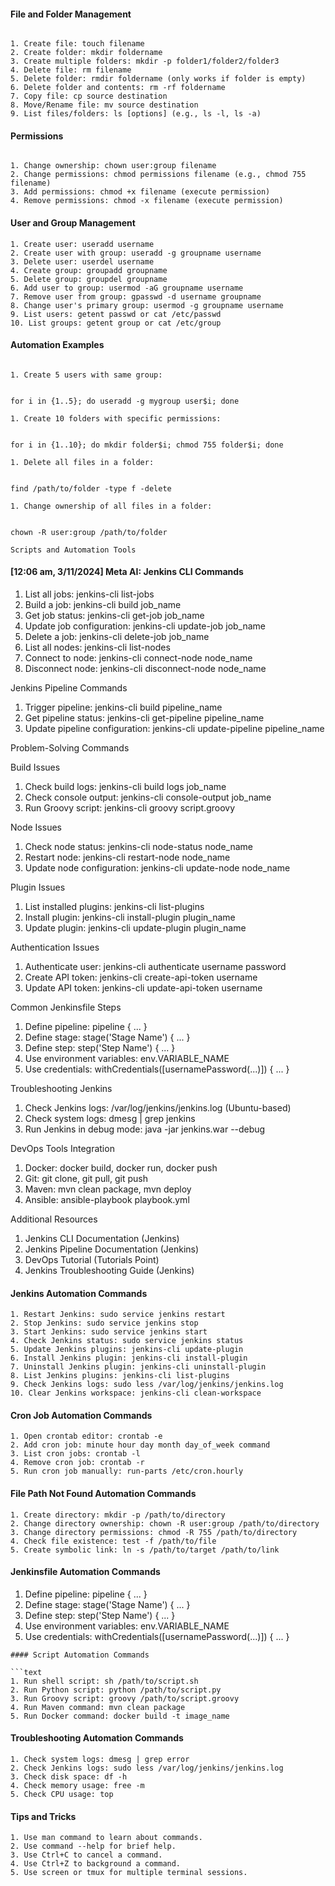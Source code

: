 

#### File and Folder Management

```text

1. Create file: touch filename
2. Create folder: mkdir foldername
3. Create multiple folders: mkdir -p folder1/folder2/folder3
4. Delete file: rm filename
5. Delete folder: rmdir foldername (only works if folder is empty)
6. Delete folder and contents: rm -rf foldername
7. Copy file: cp source destination
8. Move/Rename file: mv source destination
9. List files/folders: ls [options] (e.g., ls -l, ls -a)
```

#### Permissions

```text

1. Change ownership: chown user:group filename
2. Change permissions: chmod permissions filename (e.g., chmod 755 filename)
3. Add permissions: chmod +x filename (execute permission)
4. Remove permissions: chmod -x filename (execute permission)
```
#### User and Group Management

```text
1. Create user: useradd username
2. Create user with group: useradd -g groupname username
3. Delete user: userdel username
4. Create group: groupadd groupname
5. Delete group: groupdel groupname
6. Add user to group: usermod -aG groupname username
7. Remove user from group: gpasswd -d username groupname
8. Change user's primary group: usermod -g groupname username
9. List users: getent passwd or cat /etc/passwd
10. List groups: getent group or cat /etc/group
```

#### Automation Examples

```text

1. Create 5 users with same group:


for i in {1..5}; do useradd -g mygroup user$i; done

1. Create 10 folders with specific permissions:


for i in {1..10}; do mkdir folder$i; chmod 755 folder$i; done

1. Delete all files in a folder:


find /path/to/folder -type f -delete

1. Change ownership of all files in a folder:


chown -R user:group /path/to/folder

Scripts and Automation Tools

```
#### [12:06 am, 3/11/2024] Meta AI: Jenkins CLI Commands

1. List all jobs: jenkins-cli list-jobs
2. Build a job: jenkins-cli build job_name
3. Get job status: jenkins-cli get-job job_name
4. Update job configuration: jenkins-cli update-job job_name
5. Delete a job: jenkins-cli delete-job job_name
6. List all nodes: jenkins-cli list-nodes
7. Connect to node: jenkins-cli connect-node node_name
8. Disconnect node: jenkins-cli disconnect-node node_name

Jenkins Pipeline Commands

1. Trigger pipeline: jenkins-cli build pipeline_name
2. Get pipeline status: jenkins-cli get-pipeline pipeline_name
3. Update pipeline configuration: jenkins-cli update-pipeline pipeline_name

Problem-Solving Commands

Build Issues

1. Check build logs: jenkins-cli build logs job_name
2. Check console output: jenkins-cli console-output job_name
3. Run Groovy script: jenkins-cli groovy script.groovy

Node Issues

1. Check node status: jenkins-cli node-status node_name
2. Restart node: jenkins-cli restart-node node_name
3. Update node configuration: jenkins-cli update-node node_name

Plugin Issues

1. List installed plugins: jenkins-cli list-plugins
2. Install plugin: jenkins-cli install-plugin plugin_name
3. Update plugin: jenkins-cli update-plugin plugin_name

Authentication Issues

1. Authenticate user: jenkins-cli authenticate username password
2. Create API token: jenkins-cli create-api-token username
3. Update API token: jenkins-cli update-api-token username

Common Jenkinsfile Steps

1. Define pipeline: pipeline { ... }
2. Define stage: stage('Stage Name') { ... }
3. Define step: step('Step Name') { ... }
4. Use environment variables: env.VARIABLE_NAME
5. Use credentials: withCredentials([usernamePassword(...)]) { ... }

Troubleshooting Jenkins

1. Check Jenkins logs: /var/log/jenkins/jenkins.log (Ubuntu-based)
2. Check system logs: dmesg | grep jenkins
3. Run Jenkins in debug mode: java -jar jenkins.war --debug

DevOps Tools Integration

1. Docker: docker build, docker run, docker push
2. Git: git clone, git pull, git push
3. Maven: mvn clean package, mvn deploy
4. Ansible: ansible-playbook playbook.yml

Additional Resources

1. Jenkins CLI Documentation (Jenkins)
2. Jenkins Pipeline Documentation (Jenkins)
3. DevOps Tutorial (Tutorials Point)
4. Jenkins Troubleshooting Guide (Jenkins)
   

#### Jenkins Automation Commands
```
1. Restart Jenkins: sudo service jenkins restart
2. Stop Jenkins: sudo service jenkins stop
3. Start Jenkins: sudo service jenkins start
4. Check Jenkins status: sudo service jenkins status
5. Update Jenkins plugins: jenkins-cli update-plugin
6. Install Jenkins plugin: jenkins-cli install-plugin
7. Uninstall Jenkins plugin: jenkins-cli uninstall-plugin
8. List Jenkins plugins: jenkins-cli list-plugins
9. Check Jenkins logs: sudo less /var/log/jenkins/jenkins.log
10. Clear Jenkins workspace: jenkins-cli clean-workspace
```
#### Cron Job Automation Commands

```text
1. Open crontab editor: crontab -e
2. Add cron job: minute hour day month day_of_week command
3. List cron jobs: crontab -l
4. Remove cron job: crontab -r
5. Run cron job manually: run-parts /etc/cron.hourly
```
#### File Path Not Found Automation Commands
```text
1. Create directory: mkdir -p /path/to/directory
2. Change directory ownership: chown -R user:group /path/to/directory
3. Change directory permissions: chmod -R 755 /path/to/directory
4. Check file existence: test -f /path/to/file
5. Create symbolic link: ln -s /path/to/target /path/to/link
```

#### Jenkinsfile Automation Commands


1. Define pipeline: pipeline { ... }
2. Define stage: stage('Stage Name') { ... }
3. Define step: step('Step Name') { ... }
4. Use environment variables: env.VARIABLE_NAME
5. Use credentials: withCredentials([usernamePassword(...)]) { ... }
```
#### Script Automation Commands

```text
1. Run shell script: sh /path/to/script.sh
2. Run Python script: python /path/to/script.py
3. Run Groovy script: groovy /path/to/script.groovy
4. Run Maven command: mvn clean package
5. Run Docker command: docker build -t image_name
```
#### Troubleshooting Automation Commands
```text
1. Check system logs: dmesg | grep error
2. Check Jenkins logs: sudo less /var/log/jenkins/jenkins.log
3. Check disk space: df -h
4. Check memory usage: free -m
5. Check CPU usage: top
```

#### Tips and Tricks
```text
1. Use man command to learn about commands.
2. Use command --help for brief help.
3. Use Ctrl+C to cancel a command.
4. Use Ctrl+Z to background a command.
5. Use screen or tmux for multiple terminal sessions.
```

